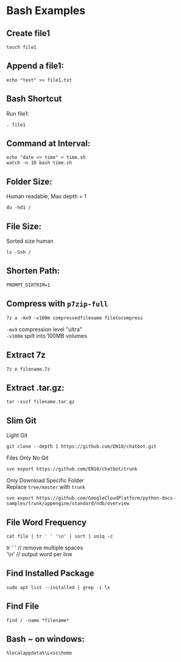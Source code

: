 # Bash Examples

Create file1
-
    touch file1

Append a file1:  
-
    echo "text" >> file1.txt

Bash Shortcut
-
Run file1:     

    . file1

Command at Interval: 
-

    echo "date >> time" > time.sh
    watch -n 10 bash time.sh

Folder Size: 
-
Human readable, Max depth = 1

    du -hd1 /

File Size:
-
Sorted size human

    ls -Ssh /

Shorten Path:   
-
    PROMPT_DIRTRIM=1

Compress with `p7zip-full`
-
    7z a -mx9 -v100m compressedfilename filetocompress

`-mx9` compression level "ultra"  
`-v100m`  spilt into 100MB volumes

Extract 7z 
-

    7z e filename.7z

Extract .tar.gz:    
-
    tar -xvzf filename.tar.gz
    
Slim Git 
-

Light Git

    git clone --depth 1 https://github.com/EN10/chatbot.git
    
Files Only No Git

    svn export https://github.com/EN10/chatbot/trunk

Only Download Specific Folder   
Replace `tree/master` with `trunk`

    svn export https://github.com/GoogleCloudPlatform/python-docs-samples/trunk/appengine/standard/ndb/overview

File Word Frequency
-
    cat file | tr ' ' '\n' | sort | uniq -c
tr ' '  // remove multiple spaces   
'\n'    // output word per line

Find Installed Package
-
    sudo apt list --installed | grep -i lx

Find File
-
    find / -name *filename*

Bash ~ on windows:
-
    %localappdata%\Lxss\home
